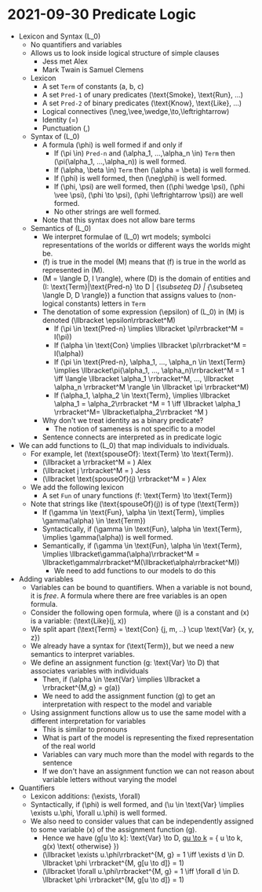 # 2021-09-30 Predicate Logic

* Lexicon and Syntax \(L_0\)
  * No quantifiers and variables
  * Allows us to look inside logical structure of simple clauses
    * Jess met Alex
    * Mark Twain is Samuel Clemens
  * Lexicon
    * A set `Term` of constants \(a, b, c\)
    * A set `Pred-1` of unary predicates \(\text{Smoke}, \text{Run}, ...\)
    * A set `Pred-2` of binary predicates \(\text{Know}, \text{Like}, ...\)
    * Logical connectives \(\neg,\vee,\wedge,\to,\leftrightarrow\)
    * Identity \(=\)
    * Punctuation \(,\)
  * Syntax of \(L_0\)
    * A formula \(\phi\) is well formed if and only if
      * If \(\pi \in\) `Pred-n` and \(\alpha_1, ...,\alpha_n \in\) `Term` then \(\pi(\alpha_1, ...,\alpha_n)\) is well formed.
      * If \(\alpha, \beta \in\) `Term` then \(\alpha = \beta\) is well formed.
      * If \(\phi\) is well formed, then \(\neg\phi\) is well formed.
      * If \(\phi, \psi\) are well formed, then \((\phi \wedge \psi), (\phi \vee \psi), (\phi \to \psi), (\phi \leftrightarrow \psi)\) are well formed.
      * No other strings are well formed.
    * Note that this syntax does not allow bare terms
  * Semantics of \(L_0\)
    * We interpret formulae of \(L_0\) wrt models; symbolci representations of the worlds or different ways the worlds might be.
    * \(f\) is true in the model \(M\) means that \(f\) is true in the world as represented in \(M\).
    * \(M = \langle D, I \rangle\), where \(D\) is the domain of entities and \(I: \text{Term}|\text{Pred-n} \to D | {_\subseteq D} |  {_\subseteq \langle D, D \rangle}\) a function that assigns values to (non-logical constants) letters in `Term`
    * The denotation of some expression \(\epsilon\) of \(L_0\) in \(M\) is denoted \(\llbracket \epsilon\rrbracket^M\)
      * If \(\pi \in \text{Pred-n} \implies \llbracket \pi\rrbracket^M = I(\pi)\)
      * If \(\alpha \in \text{Con} \implies \llbracket \pi\rrbracket^M = I(\alpha)\)
      * If \(\pi \in \text{Pred-n}, \alpha_1, ..., \alpha_n \in \text{Term} \implies \llbracket\pi(\alpha_1, ..., \alpha_n)\rrbracket^M = 1 \iff \langle \llbracket \alpha_1 \rrbracket^M, ..., \llbracket \alpha_n \rrbracket^M  \rangle \in \llbracket \pi \rrbracket^M\)
      * If \(\alpha_1, \alpha_2 \in \text{Term}, \implies \llbracket \alpha_1 = \alpha_2\rrbracket ^M = 1 \iff \llbracket \alpha_1 \rrbracket^M= \llbracket\alpha_2\rrbracket ^M \)
    * Why don't we treat identity as a binary predicate?
      * The notion of sameness is not specific to a model
    * Sentence connects are interpreted as in predicate logic
* We can add functions to \(L_0\) that map individuals to individuals.
  * For example, let \(\text{spouseOf}: \text{Term} \to \text{Term}\).
    * \(\llbracket a \rrbracket^M = \) Alex
    * \(\llbracket j \rrbracket^M = \) Jess
    * \(\llbracket \text{spouseOf}(j) \rrbracket^M = \) Alex
  * We add the following lexicon
    * A set `Fun` of unary functions \(f: \text{Term} \to \text{Term}\)
  * Note that strings like \(\text{spouseOf}(j)\) is of type \(\text{Term}\)
    * If \(\gamma \in \text{Fun}, \alpha \in \text{Term}, \implies \gamma(\alpha) \in \text{Term}\)
    * Syntactically, if \(\gamma \in \text{Fun}, \alpha \in \text{Term}, \implies \gamma(\alpha)\) is well formed.
    * Semantically,  if \(\gamma \in \text{Fun}, \alpha \in \text{Term}, \implies \llbracket\gamma(\alpha)\rrbracket^M = \llbracket\gamma\rrbracket^M(\llbracket\alpha\rrbracket^M)\)
      * We need to add functions to our models to do this
* Adding variables
  * Variables can be bound to quantifiers. When a variable is not bound, it is *free*. A formula where there are free variables is an open formula.
  * Consider the following open formula, where \(j\) is a constant and \(x\) is a variable: \(\text{Like}(j, x)\)
  * We split apart \(\text{Term} = \text{Con} \{j, m, ..\} \cup \text{Var} \{x, y, z\}\)
  * We already have a syntax for \(\text{Term}\), but we need a new semantics to interpret variables.
  * We define an assignment function \(g: \text{Var} \to D\) that associates variables with individuals
    * Then, if \(\alpha \in \text{Var} \implies \llbracket a \rrbracket^{M,g} = g(a)\)
    * We need to add the assignment function \(g\) to get an interpretation with respect to the model and variable
  * Using assignment functions allow us to use the same model with a different interpretation for variables
    * This is similar to pronouns
    * What is part of the model is representing the fixed representation of the real world
    * Variables can vary much more than the model with regards to the sentence
    * If we don't have an assignment function we can not reason about variable letters without varying the model 
* Quantifiers
  * Lexicon additions: \(\exists, \forall\)
  * Syntactically, if \(\phi\) is well formed, and \(\u \in \text{Var} \implies \exists u.\phi, \forall u.\phi\) is well formed. 
  * We also need to consider values that can be independently assigned to some variable \(x\) of the assignment function \(g\).
    * Hence we have \(g[u \to k]: \text{Var} \to D, g[u \to k](x) = \{ u \to k, g(x) \text{ otherwise} \}\)
    * \(\llbracket \exists u.\phi\rrbracket^{M, g} = 1 \iff \exists d \in D. \llbracket \phi \rrbracket^{M, g[u \to d]} = 1\)
    * \(\llbracket \forall u.\phi\rrbracket^{M, g} = 1 \iff \forall d \in D. \llbracket \phi \rrbracket^{M, g[u \to d]} = 1\)